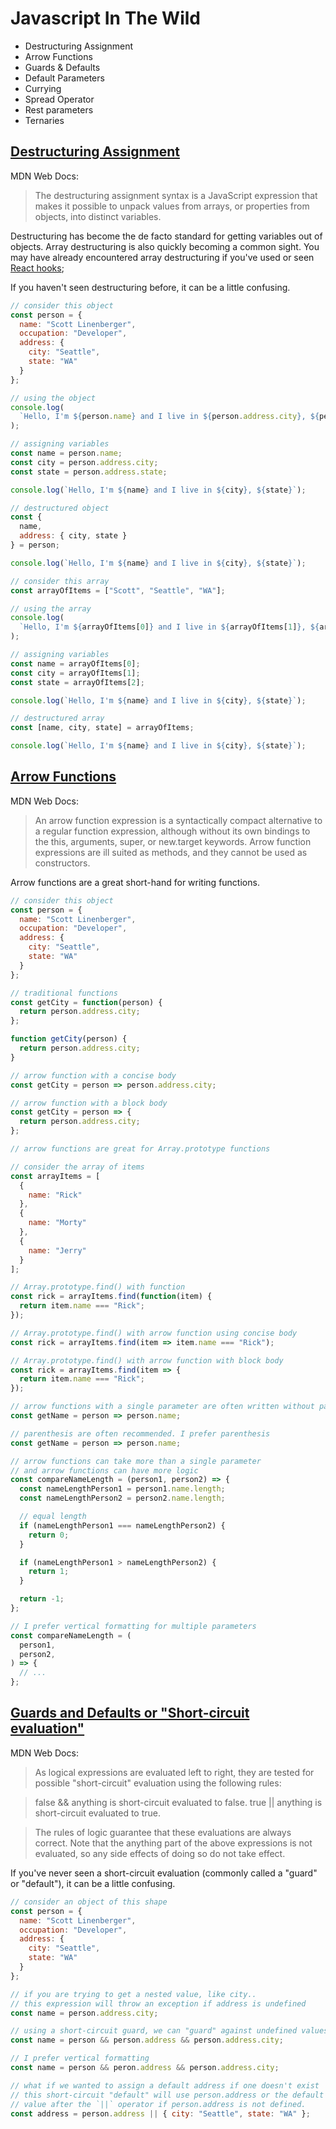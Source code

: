 # Javascript In The Wild

- Destructuring Assignment
- Arrow Functions
- Guards & Defaults
- Default Parameters
- Currying
- Spread Operator
- Rest parameters
- Ternaries

## [Destructuring Assignment][destructuring]

MDN Web Docs:

> The destructuring assignment syntax is a JavaScript expression that makes it possible to unpack values from arrays, or properties from objects, into distinct variables.

Destructuring has become the de facto standard for getting variables out of objects. Array destructuring is also quickly becoming a common sight. You may have already encountered array destructuring if you've used or seen [React hooks][react_hooks];

If you haven't seen destructuring before, it can be a little confusing.

```javascript
// consider this object
const person = {
  name: "Scott Linenberger",
  occupation: "Developer",
  address: {
    city: "Seattle",
    state: "WA"
  }
};

// using the object
console.log(
  `Hello, I'm ${person.name} and I live in ${person.address.city}, ${person.address.state}`
);

// assigning variables
const name = person.name;
const city = person.address.city;
const state = person.address.state;

console.log(`Hello, I'm ${name} and I live in ${city}, ${state}`);

// destructured object
const {
  name,
  address: { city, state }
} = person;

console.log(`Hello, I'm ${name} and I live in ${city}, ${state}`);

// consider this array
const arrayOfItems = ["Scott", "Seattle", "WA"];

// using the array
console.log(
  `Hello, I'm ${arrayOfItems[0]} and I live in ${arrayOfItems[1]}, ${arrayOfItems[2]}`
);

// assigning variables
const name = arrayOfItems[0];
const city = arrayOfItems[1];
const state = arrayOfItems[2];

console.log(`Hello, I'm ${name} and I live in ${city}, ${state}`);

// destructured array
const [name, city, state] = arrayOfItems;

console.log(`Hello, I'm ${name} and I live in ${city}, ${state}`);
```

## [Arrow Functions][arrow_functions]

MDN Web Docs:
> An arrow function expression is a syntactically compact alternative to a regular function expression, although without its own bindings to the this, arguments, super, or new.target keywords. Arrow function expressions are ill suited as methods, and they cannot be used as constructors.

Arrow functions are a great short-hand for writing functions.

```javascript
// consider this object
const person = {
  name: "Scott Linenberger",
  occupation: "Developer",
  address: {
    city: "Seattle",
    state: "WA"
  }
};

// traditional functions
const getCity = function(person) {
  return person.address.city;
};

function getCity(person) {
  return person.address.city;
}

// arrow function with a concise body
const getCity = person => person.address.city;

// arrow function with a block body
const getCity = person => {
  return person.address.city;
};

// arrow functions are great for Array.prototype functions

// consider the array of items
const arrayItems = [
  {
    name: "Rick"
  },
  {
    name: "Morty"
  },
  {
    name: "Jerry"
  }
];

// Array.prototype.find() with function
const rick = arrayItems.find(function(item) {
  return item.name === "Rick";
});

// Array.prototype.find() with arrow function using concise body
const rick = arrayItems.find(item => item.name === "Rick");

// Array.prototype.find() with arrow function with block body
const rick = arrayItems.find(item => {
  return item.name === "Rick";
});

// arrow functions with a single parameter are often written without parenthesis
const getName = person => person.name;

// parenthesis are often recommended. I prefer parenthesis
const getName = person => person.name;

// arrow functions can take more than a single parameter
// and arrow functions can have more logic
const compareNameLength = (person1, person2) => {
  const nameLengthPerson1 = person1.name.length;
  const nameLengthPerson2 = person2.name.length;

  // equal length
  if (nameLengthPerson1 === nameLengthPerson2) {
    return 0;
  }

  if (nameLengthPerson1 > nameLengthPerson2) {
    return 1;
  }

  return -1;
};

// I prefer vertical formatting for multiple parameters
const compareNameLength = (
  person1,
  person2,
) => {
  // ...
};
```

## [Guards and Defaults or "Short-circuit evaluation"][operators]

MDN Web Docs:

> As logical expressions are evaluated left to right, they are tested for possible "short-circuit" evaluation using the following rules:

> false && anything is short-circuit evaluated to false.
> true || anything is short-circuit evaluated to true.

> The rules of logic guarantee that these evaluations are always correct. Note that the anything part of the above expressions is not evaluated, so any side effects of doing so do not take effect.

If you've never seen a short-circuit evaluation (commonly called a "guard" or "default"), it can be a little confusing.

```javascript
// consider an object of this shape
const person = {
  name: "Scott Linenberger",
  occupation: "Developer",
  address: {
    city: "Seattle",
    state: "WA"
  }
};

// if you are trying to get a nested value, like city..
// this expression will throw an exception if address is undefined
const name = person.address.city;

// using a short-circuit guard, we can "guard" against undefined values
const name = person && person.address && person.address.city;

// I prefer vertical formatting
const name = person && peron.address && person.address.city;

// what if we wanted to assign a default address if one doesn't exist
// this short-circuit "default" will use person.address or the default
// value after the `||` operator if person.address is not defined.
const address = person.address || { city: "Seattle", state: "WA" };
```

[destructuring]: https://developer.mozilla.org/en-US/docs/Web/JavaScript/Reference/Operators/Destructuring_assignment
[react_hooks]: https://reactjs.org/docs/hooks-intro.html
[arrow_functions]: https://developer.mozilla.org/en-US/docs/Web/JavaScript/Reference/Functions/Arrow_functions
[operators]: https://developer.mozilla.org/en-US/docs/Web/JavaScript/Guide/Expressions_and_Operators
